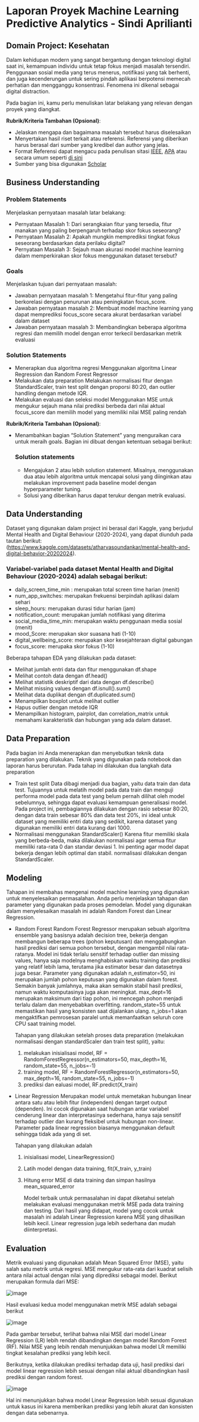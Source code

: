 # Laporan Proyek Machine Learning Predictive Analytics - Sindi Aprilianti

## Domain Project: Kesehatan
Dalam kehidupan modern yang sangat bergantung dengan teknologi digital saat ini, kemampuan individu untuk tetap fokus menjadi masalah tersendiri. Penggunaan sosial media yang terus menerus, notifikasi yang tak berhenti, dan juga kecenderungan untuk sering pindah aplikasi berpotensi memecah perhatian dan mengganggu konsentrasi. Fenomena ini dikenal sebagai digital distraction. 

Pada bagian ini, kamu perlu menuliskan latar belakang yang relevan dengan proyek yang diangkat.

**Rubrik/Kriteria Tambahan (Opsional)**:
- Jelaskan mengapa dan bagaimana masalah tersebut harus diselesaikan
- Menyertakan hasil riset terkait atau referensi. Referensi yang diberikan harus berasal dari sumber yang kredibel dan author yang jelas.
- Format Referensi dapat mengacu pada penulisan sitasi [IEEE](https://journals.ieeeauthorcenter.ieee.org/wp-content/uploads/sites/7/IEEE_Reference_Guide.pdf), [APA](https://www.mendeley.com/guides/apa-citation-guide/) atau secara umum seperti [di sini](https://penerbitdeepublish.com/menulis-buku-membuat-sitasi-dengan-mudah/)
- Sumber yang bisa digunakan [Scholar](https://scholar.google.com/)

## Business Understanding

### Problem Statements

Menjelaskan pernyataan masalah latar belakang:
- Pernyataan Masalah 1: Dari serangkaian fitur yang tersedia, fitur manakan yang paling berpengaruh terhadap skor fokus seseorang?
- Pernyataan Masalah 2: Apakah mungkin memprediksi tingkat fokus seseorang berdasarkan data perilaku digital?
- Pernyataan Masalah 3: Sejauh maan akurasi model machine learning dalam memperkirakan skor fokus menggunakan dataset tersebut?

### Goals

Menjelaskan tujuan dari pernyataan masalah:
- Jawaban pernyataan masalah 1: Mengetahui fitur-fitur yang paling berkorelasi dengan penurunan atau peningkatan focus_score.
- Jawaban pernyataan masalah 2: Membuat model machine learning yang dapat memprediksi focus_score secara akurat berdasarkan variabel dalam dataset
- Jawaban pernyataan masalah 3: Membandingkan beberapa algoritma regresi dan memilih model dengan error terkecil berdasarkan metrik evaluasi

### Solution Statements
- Menerapkan dua algoritma regresi
  Menggunakan algoritma Linear Regression dan Random Forest Regressor
- Melakukan data preparation
  Melakukan normalisasi fitur dengan StandardScaler, train test split dengan proporsi 80:20, dan outlier handling dengan metode IQR.
- Melakukan evaluasi dan seleksi model
  Menggunakan MSE untuk mengukur sejauh mana nilai prediksi berbeda dari nilai aktual focus_score dan memilih model yang memiliki nilai MSE paling rendah

**Rubrik/Kriteria Tambahan (Opsional)**:
- Menambahkan bagian “Solution Statement” yang menguraikan cara untuk meraih goals. Bagian ini dibuat dengan ketentuan sebagai berikut: 

    ### Solution statements
    - Mengajukan 2 atau lebih solution statement. Misalnya, menggunakan dua atau lebih algoritma untuk mencapai solusi yang diinginkan atau melakukan improvement pada baseline model dengan hyperparameter tuning.
    - Solusi yang diberikan harus dapat terukur dengan metrik evaluasi.

## Data Understanding
Dataset yang digunakan dalam project ini berasal dari Kaggle, yang berjudul Mental Health and Digital Behaviour (2020-2024), yang dapat diunduh pada tautan berikut: 
(https://www.kaggle.com/datasets/atharvasoundankar/mental-health-and-digital-behavior-20202024).

### Variabel-variabel pada dataset Mental Health and Digital Behaviour (2020-2024) adalah sebagai berikut:
- daily_screen_time_min : merupakan total screen time harian (menit)
- num_app_switches: merupakan frekuensi berpindah aplikasi dalam sehari
- sleep_hours: merupakan durasi tidur harian (jam)
- notification_count: merupakan jumlah notifikasi yang diterima
- social_media_time_min: merupakan waktu penggunaan media sosial (menit)
- mood_Score: merupakan skor suasana hati (1-10)
- digital_wellbeing_score: merupakan skor kesejahteraan digital gabungan
- focus_score: merupaka skor fokus (1-10)

Beberapa tahapan EDA yang dilakukan pada dataset:
- Melihat jumlah entri data dan fitur menggunakan df.shape
- Melihat contoh data dengan df.head()
- Melihat statistik deskriptif dari data dengan df.describe()
- Melihat missing values dengan df.isnull().sum()
- Melihat data duplikat dengan df.duplicated.sum()
- Menampilkan boxplot untuk melihat outlier
- Hapus outlier dengan metode IQR
- Menampilkan histogram, pairplot, dan correlation_matrix untuk memahami karakteristik dan hubungan yang ada dalam dataset. 

## Data Preparation
Pada bagian ini Anda menerapkan dan menyebutkan teknik data preparation yang dilakukan. Teknik yang digunakan pada notebook dan laporan harus berurutan.
Pada tahap ini dilakukan dua langkah data preparation
- Train test split
  Data dibagi menjadi dua bagian, yaitu data train dan data test. Tujuannya untuk melatih model pada data train dan menguji performa model pada data test yang belum pernah dilihat oleh model sebelumnya, sehingga dapat evaluasi kemampuan generalisasi model. Pada project ini, pembagiannya dilakukan dengan rasio sebesar 80:20, dengan data train sebesar 80% dan data test 20%, ini ideal untuk dataset yang memiliki entri data yang sedikit, karena dataset yang digunakan memiliki entri data kurang dari 1000.
- Normalisasi menggunakan StandardScaler()
  Karena fitur memiliki skala yang berbeda-beda, maka dilakukan normalisasi agar semua fitur memiliki rata-rata 0 dan standar deviasi 1. Ini penting agar model dapat bekerja dengan lebih optimal dan stabil. normalisasi dilakukan dengan StandardScaler.
  
## Modeling
Tahapan ini membahas mengenai model machine learning yang digunakan untuk menyelesaikan permasalahan. Anda perlu menjelaskan tahapan dan parameter yang digunakan pada proses pemodelan.
Model yang digunakan dalam menyelesaikan masalah ini adalah Random Forest dan Linear Regression. 
- Random Forest
  Random Forest Regressor merupakan sebuah algoritma ensemble yang basisnya adalah decision tree, bekerja dengan membangun beberapa trees (pohon keputusan) dan menggabungkan hasil prediksi dari semua pohon tersebut, dengan mengambil nilai rata-ratanya. Model ini tidak terlalu sensitif terhadap outlier dan missing values, hanya saja modelnya menghabiskan waktu training dan prediksi yang relatif lebih lama, terutama jika estimator besar dan datasetnya juga besar. 
Parameter yang digunakan adalah n_estimator=50, ini merupakan jumlah pohon keputusan yang digunakan dalam forest. Semakin banyak jumlahnya, maka akan semakin stabil hasil prediksi, namun waktu komputasinya juga akan meningkat. max_dept=16 merupakan maksimum dari tiap pohon, ini mencegah pohon menjadi terlalu dalam dan menyebabkan overfitting. random_state=55 untuk memastikan hasil yang konsisten saat dijalankan ulang. n_jobs=1 akan mengaktifkan pemrosesan paralel untuk memanfaatkan seluruh core CPU saat training model.

  Tahapan yang dilakukan setelah proses data preparation (melakukan normalisasi dengan standardScaler dan train test split), yaitu:
  1. melakukan inisialisasi model, RF = RandomForestRegressor(n_estimators=50, max_depth=16, random_state=55, n_jobs=-1)
  2. training model, RF = RandomForestRegressor(n_estimators=50, max_depth=16, random_state=55, n_jobs=-1)
  3. prediksi dan ealuasi model, RF.predict(X_train)

- Linear Regression
  Merupakan model untuk memetakan hubungan linear antara satu atau lebih fitur (independen) dengan target output (dependen). Ini cocok digunakan saat hubungan antar variabel cenderung linear dan interpretasinya sederhana, hanya saja sensitif terhadap outlier dan kurang fleksibel untuk hubungan non-linear. Parameter pada linear regression biasanya menggunakan default sehingga tidak ada yang di set. 

  Tahapan yang dilakukan adalah
  1. inisialisasi model,  LinearRegression()
  2. Latih model dengan data training, fit(X_train, y_train)
  3. Hitung error MSE di data training dan simpan hasilnya mean_squared_error

     Model terbaik untuk permasalahan ini dapat diketahui setelah melakukan evaluasi menggunakan metrik MSE pada data training dan testing. Dari hasil yang didapat, model yang cocok untuk masalah ini adalah Linear Regression karena MSE yang dihasilkan lebih kecil. Linear regression juga lebih sederhana dan mudah diinterpretasi.

## Evaluation
Metrik evaluasi yang digunakan adalah Mean Squared Error (MSE), yaitu salah satu metrik untuk regresi. MSE mengukur rata-rata dari kuadrat selisih antara nilai actual dengan nilai yang diprediksi sebagai model. Berikut merupakan formula dari MSE:

![image](https://github.com/user-attachments/assets/4b20f12e-515e-49a1-a811-28cf6d862fc7)

Hasil evaluasi kedua model menggunakan metrik MSE adalah sebagai berikut

![image](https://github.com/user-attachments/assets/396b7772-1ce0-4f09-b1aa-156e8771fe01)

Pada gambar tersebut, terlihat bahwa nilai MSE dari model Linear Regression (LR) lebih rendah dibandingkan dengan model Random Forest (RF). Nilai MSE yang lebih rendah menunjukkan bahwa model LR memiliki tingkat kesalahan prediksi yang lebih kecil. 

Berikutnya, ketika dilakukan prediksi terhadap data uji, hasil prediksi dari model linear regression lebih sesuai dengan nilai aktual dibandingkan hasil prediksi dengan random forest. 

![image](https://github.com/user-attachments/assets/430cacf0-02b3-4be6-9df8-3318fb4309c3)

Hal ini menunjukkan bahwa model Linear Regression lebih sesuai digunakan untuk kasus ini karena memberikan prediksi yang lebih akurat dan konsisten dengan data sebenarnya.
